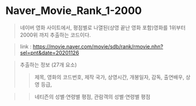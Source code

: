 # Naver_Movie_Rank_1-2000

>네이버 영화 사이트에서, 평점별로 나열된(상영 끝난 영화 포함)영화를 1위부터 2000위 까지 추출하는 코드이다.

>link : https://movie.naver.com/movie/sdb/rank/rmovie.nhn?sel=pnt&date=20201126

>추출하는 정보 (27개 요소)
>>제목, 영화의 코드번호, 제작 국가, 상영시간, 개봉일자, 감독, 출연배우, 상영 등급,

>>네티즌의 성별·연령별 평점, 관람객의 성별·연령별 평점
